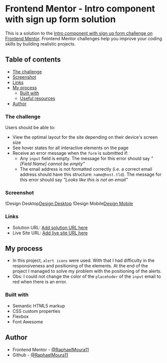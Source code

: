 # Frontend Mentor - Intro component with sign up form solution

This is a solution to the [Intro component with sign up form challenge on Frontend Mentor](https://www.frontendmentor.io/challenges/intro-component-with-signup-form-5cf91bd49edda32581d28fd1). Frontend Mentor challenges help you improve your coding skills by building realistic projects. 

## Table of contents
  - [The challenge](#the-challenge)
  - [Screenshot](#screenshot)
  - [Links](#links)
- [My process](#my-process)
  - [Built with](#built-with)
  - [Useful resources](#useful-resources)
- [Author](#author)

### The challenge

Users should be able to:

- View the optimal layout for the site depending on their device's screen size
- See hover states for all interactive elements on the page
- Receive an error message when the `form` is submitted if:
  - Any `input` field is empty. The message for this error should say *"[Field Name] cannot be empty"*
  - The email address is not formatted correctly (i.e. a correct email address should have this structure: `name@host.tld`). The message for this error should say *"Looks like this is not an email"*

### Screenshot

!Design Desktop[Design Desktop](./images/design-finalizado/desktop.png)
!Design Mobile[Design Mobile](./images/design-finalizado/mobile.png)

### Links

- Solution URL: [Add solution URL here](https://www.frontendmentor.io/solutions/intro-component-with-signup-form-IURHd6WHei)
- Live Site URL: [Add live site URL here](https://intro-component-with-signup-form-master-hx2vuhlqg.vercel.app)

## My process
  - In this project, `alert icons` were used. With that I had difficulty in the responsiveness and positioning of the elements. At the end of the project I managed to solve my problem with the positioning of the alerts.
  - Obs: I could not change the color of the `placehoder` of the `input` email to red when there is an error.

### Built with

- Semantic HTML5 markup
- CSS custom properties
- Flexbox
- Font Awesome

## Author

- Frontend Mentor - [@RaphaelMoura11](https://www.frontendmentor.io/profile/RaphaelMoura11)
- Github - [@RaphaelMoura11](https://github.com/RaphaelMoura11)